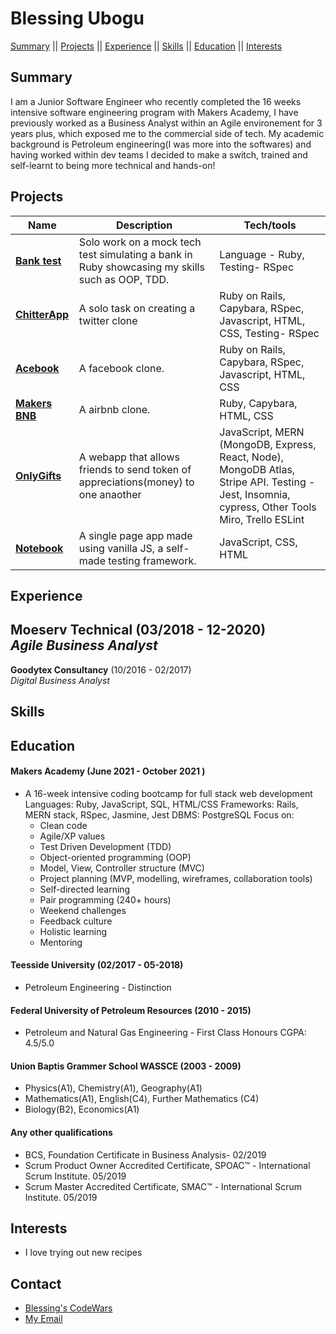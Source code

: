 # Blessing Ubogu

[Summary](#summary) || [Projects](#projects) || [Experience](#experience) || [Skills](#skills) || [Education](#education) || [Interests](#interests)

## Summary
I am a Junior Software Engineer who recently completed the 16 weeks intensive software engineering program with Makers Academy, I have previously worked as a Business Analyst within an Agile environement for 3 years plus, which exposed me to the commercial side of tech. My academic background is Petroleum engineering(I was more into the softwares) and having worked within dev teams I decided to make a switch, trained and self-learnt to being more technical and hands-on!

## Projects

| Name                         | Description       | Tech/tools        |
| ---------------------------- | ----------------- | ----------------- |
| **[Bank test](https://github.com/BlessingUb/bank-tech-test)** | Solo work on a mock tech test simulating a bank in Ruby showcasing my skills such as OOP, TDD.  | Language - Ruby, Testing- RSpec|
| **[ChitterApp](https://github.com/BlessingUb/chitter)** | A solo task on creating a twitter clone | Ruby on Rails, Capybara, RSpec, Javascript, HTML, CSS, Testing- RSpec|
| **[Acebook](https://github.com/BlessingUb/acebook-rails-template-simple)**  | A facebook clone. | Ruby on Rails, Capybara, RSpec, Javascript, HTML, CSS |
| **[Makers BNB](https://github.com/BlessingUb/Makers_Air_bnb)**    | A airbnb clone. | Ruby, Capybara, HTML, CSS              |
| **[OnlyGifts](https://github.com/BlessingUb/work-social)** | A webapp  that allows friends to send token of appreciations(money) to one anaother  | JavaScript, MERN (MongoDB, Express, React, Node), MongoDB Atlas, Stripe API.  Testing -  Jest, Insomnia, cypress, Other Tools Miro, Trello ESLint |
| **[Notebook](https://github.com/BlessingUb/NoteBook)**  | A single page app made using vanilla JS, a self-made testing framework. | JavaScript, CSS, HTML |


## Experience

**Moeserv Technical** (03/2018 - 12-2020)  
_Agile Business Analyst_
-

**Goodytex Consultancy** (10/2016 - 02/2017)  
_Digital Business Analyst_


## Skills


## Education

#### Makers Academy (June 2021 - October 2021 )
- A 16-week intensive coding bootcamp for full stack web development
  Languages: Ruby, JavaScript, SQL, HTML/CSS
  Frameworks: Rails, MERN stack, RSpec, Jasmine, Jest
  DBMS: PostgreSQL
  Focus on:
    - Clean code
    - Agile/XP values
    - Test Driven Development (TDD)
    - Object-oriented programming (OOP)
    - Model, View, Controller structure (MVC)
    - Project planning (MVP, modelling, wireframes, collaboration tools)
    - Self-directed learning
    - Pair programming (240+ hours)
    - Weekend challenges
    - Feedback culture
    - Holistic learning
    - Mentoring


#### Teesside University (02/2017 - 05-2018)

- Petroleum Engineering - Distinction

#### Federal University of Petroleum Resources (2010 - 2015)

 - Petroleum and Natural Gas Engineering - First Class Honours CGPA: 4.5/5.0

#### Union Baptis Grammer School WASSCE (2003 - 2009)
 - Physics(A1), Chemistry(A1), Geography(A1)
 - Mathematics(A1), English(C4), Further Mathematics (C4)
 - Biology(B2), Economics(A1)

#### Any other qualifications

- BCS, Foundation Certificate in Business Analysis- 02/2019
- Scrum Product Owner Accredited Certificate, SPOAC™ - International Scrum Institute. 05/2019
- Scrum Master Accredited Certificate, SMAC™ - International Scrum Institute. 05/2019


## Interests

- I love trying out new recipes


## Contact

- [Blessing's CodeWars](https://www.codewars.com/users/BlessingUb)
- [My Email](ubogublessing@yahoo.com) 
